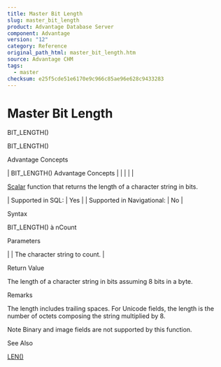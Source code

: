 ```yaml
---
title: Master Bit Length
slug: master_bit_length
product: Advantage Database Server
component: Advantage
version: "12"
category: Reference
original_path_html: master_bit_length.htm
source: Advantage CHM
tags:
  - master
checksum: e25f5cde51e6170e9c966c85ae96e628c9433283
---
```


# Master Bit Length

BIT\_LENGTH()

BIT\_LENGTH()

Advantage Concepts

| BIT\_LENGTH()  Advantage Concepts |  |  |  |  |

[Scalar](master_supported_scalar_functions.md) function that returns the length of a character string in bits.

| Supported in SQL: | Yes |
| Supported in Navigational: | No |

Syntax

BIT\_LENGTH(<cString>) à nCount

Parameters

| <cString> | The character string to count. |

Return Value

The length of a character string in bits assuming 8 bits in a byte.

Remarks

The length includes trailing spaces. For Unicode fields, the length is the number of octets composing the string multiplied by 8.

Note Binary and image fields are not supported by this function.

See Also

[LEN()](master_len.md)
